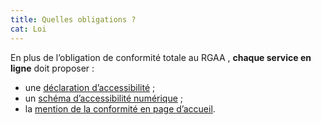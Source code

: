 ```yaml
---
title: Quelles obligations ?
cat: Loi
---
```


En plus de l’obligation de conformité totale au RGAA , **chaque service en ligne** doit proposer :

- une [déclaration d’accessibilité](/obligations/declaration-accessibilite/) ;
- un [schéma d’accessibilité numérique](/obligations/schema-pluriannuel/) ;
- la [mention de la conformité en page d’accueil](/obligations/mentions-et-pages-obligatoires/).
